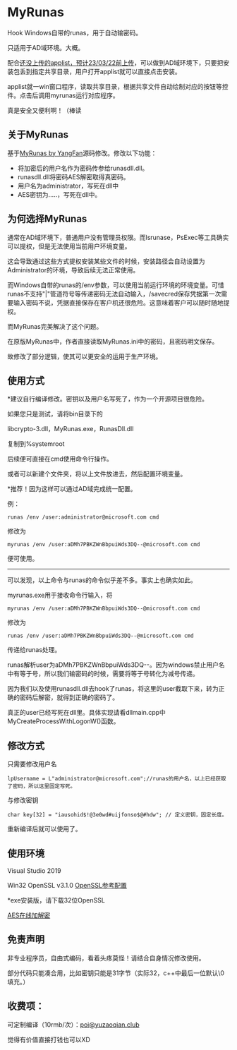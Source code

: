 # MyRunas
Hook Windows自带的runas，用于自动输密码。

只适用于AD域环境。大概。

配合[还没上传的applist，预计23/03/22前上传](https://127.0.0.1)，可以做到AD域环境下，只要把安装包丢到指定共享目录，用户打开applist就可以直接点击安装。

applist就一win窗口程序，读取共享目录，根据共享文件自动绘制对应的按钮等控件。点击后调用myrunas运行对应程序。

真是安全又便利啊！（棒读

## 关于MyRunas
基于[MyRunas by YangFan](https://bbs.kanxue.com/thread-185411.htm)源码修改。修改以下功能：
- 将加密后的用户名作为密码传参给runasdll.dll。
- runasdll.dll将密码AES解密取得真密码。
- 用户名为administrator，写死在dll中
- AES密钥为.....，写死在dll中。

## 为何选择MyRunas
通常在AD域环境下，普通用户没有管理员权限。而lsrunase，PsExec等工具确实可以提权，但是无法使用当前用户环境变量。

这会导致通过这些方式提权安装某些文件的时候，安装路径会自动设置为Administrator的环境，导致后续无法正常使用。

而Windows自带的runas的/env参数，可以使用当前运行环境的环境变量。可惜runas不支持"|"管道符号等传递密码无法自动输入，/savecred保存凭据第一次需要输入密码不说，凭据直接保存在客户机还很危险。这意味着客户可以随时随地提权。

而MyRunas完美解决了这个问题。

在原版MyRunas中，作者直接读取MyRunas.ini中的密码，且密码明文保存。

故修改了部分逻辑，使其可以更安全的运用于生产环境。


## 使用方式
*建议自行编译修改。密钥以及用户名写死了，作为一个开源项目很危险。

如果您只是测试，请将bin目录下的

libcrypto-3.dll，MyRunas.exe，RunasDll.dll

复制到%systemroot

后续便可直接在cmd使用命令行操作。

或者可以新建个文件夹，将以上文件放进去，然后配置环境变量。

*推荐！因为这样可以通过AD域完成统一配置。

例：

`runas /env /user:administrator@microsoft.com cmd` 

修改为

`myrunas /env /user:aDMh7PBKZWnBbpuiWds3DQ--@microsoft.com cmd`

便可使用。


---


可以发现，以上命令与runas的命令似乎差不多。事实上也确实如此。

myrunas.exe用于接收命令行输入，将

`myrunas /env /user:aDMh7PBKZWnBbpuiWds3DQ--@microsoft.com cmd`

修改为

`runas /env /user:aDMh7PBKZWnBbpuiWds3DQ--@microsoft.com cmd`

传递给runas处理。

runas解析user为aDMh7PBKZWnBbpuiWds3DQ--。因为windows禁止用户名中有等于号，所以我们输密码的时候，需要将等于号转化为减号传递。

因为我们以及使用runasdll.dll去hook了runas，将这里的user截取下来，转为正确的密码后解密，就得到正确的密码了。

真正的user已经写死在dll里。具体实现请看dllmain.cpp中MyCreateProcessWithLogonW()函数。

## 修改方式
只需要修改用户名

`lpUsername = L"administrator@microsoft.com";//runas的用户名，以上已经获取了密码，所以这里固定写死。`

与修改密钥

`char key[32] = "iausohid$!@3e0wd#uijfonso$@#hdw"; // 定义密钥，固定长度。`

重新编译后就可以使用了。


## 使用环境
Visual Studio 2019

Win32 OpenSSL v3.1.0 [OpenSSL参考配置](https://www.cnblogs.com/Galesaur-wcy/p/15060819.html)

*exe安装版，请下载32位OpenSSL

[AES在线加解密](https://the-x.cn/cryptography/Aes.aspx)

## 免责声明
非专业程序员，自由式编码，看着头疼莫怪！请结合自身情况修改使用。

部分代码只能凑合用，比如密钥只能是31字节（实际32，c++中最后一位默认\0填充。）



## 收费项：

可定制编译（10rmb/次）：poi@yuzaoqian.club

觉得有价值直接打钱也可以XD
